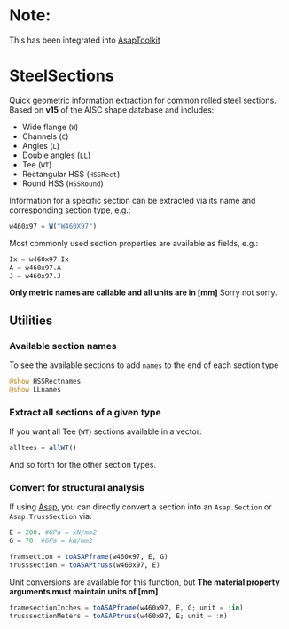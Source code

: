 # Note:
This has been integrated into [AsapToolkit](https://github.com/keithjlee/AsapToolkit)

# SteelSections
Quick geometric information extraction for common rolled steel sections. Based on **v15** of the AISC shape database and includes:

- Wide flange (`W`)
- Channels (`C`)
- Angles (`L`)
- Double angles (`LL`)
- Tee (`WT`)
- Rectangular HSS (`HSSRect`)
- Round HSS (`HSSRound`)

Information for a specific section can be extracted via its name and corresponding section type, e.g.:
```julia
w460x97 = W("W460X97")
```

Most commonly used section properties are available as fields, e.g.:
```julia
Ix = w460x97.Ix
A = w460x97.A
J = w460x97.J
```

**Only metric names are callable and all units are in [mm]** Sorry not sorry.

## Utilities
### Available section names
To see the available sections to add `names` to the end of each section type
```julia
@show HSSRectnames
@show LLnames
```

### Extract all sections of a given type
If you want all Tee (`WT`) sections available in a vector:
```julia
alltees = allWT()
```
And so forth for the other section types.

### Convert for structural analysis
If using [Asap](https://github.com/keithjlee/Asap), you can directly convert a section into an `Asap.Section` or `Asap.TrussSection` via:
```julia
E = 200. #GPa = kN/mm2
G = 70. #GPa = kN/mm2

framsection = toASAPframe(w460x97, E, G)
trusssection = toASAPtruss(w460x97, E)
```

Unit conversions are available for this function, but **The material property arguments must maintain units of [mm]**

```julia
framesectionInches = toASAPframe(w460x97, E, G; unit = :in)
trusssectionMeters = toASAPtruss(w460x97, E; unit = :m)
```
